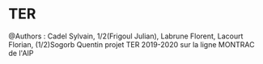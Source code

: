 # TER
@Authors : Cadel Sylvain, 1/2(Frigoul Julian), Labrune Florent, Lacourt Florian, (1/2)Sogorb Quentin
projet TER 2019-2020 sur la ligne MONTRAC de l'AIP
